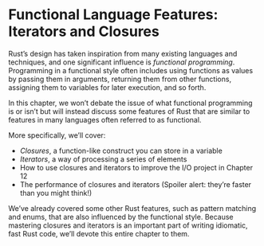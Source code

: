 # Functional Language Features: Iterators and Closures

Rust’s design has taken inspiration from many existing languages and techniques,
and one significant influence is _functional programming_. Programming in a
functional style often includes using functions as values by passing them in
arguments, returning them from other functions, assigning them to variables for
later execution, and so forth.

In this chapter, we won’t debate the issue of what functional programming is or
isn’t but will instead discuss some features of Rust that are similar to
features in many languages often referred to as functional.

More specifically, we’ll cover:

* _Closures_, a function-like construct you can store in a variable
* _Iterators_, a way of processing a series of elements
* How to use closures and iterators to improve the I/O project in Chapter 12
* The performance of closures and iterators (Spoiler alert: they’re faster than
  you might think!)

We’ve already covered some other Rust features, such as pattern matching and
enums, that are also influenced by the functional style. Because mastering
closures and iterators is an important part of writing idiomatic, fast Rust
code, we’ll devote this entire chapter to them.
